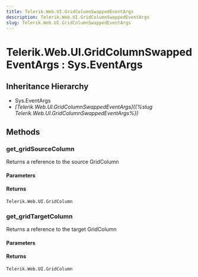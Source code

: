 ```yaml
---
title: Telerik.Web.UI.GridColumnSwappedEventArgs
description: Telerik.Web.UI.GridColumnSwappedEventArgs
slug: Telerik.Web.UI.GridColumnSwappedEventArgs
---
```


# Telerik.Web.UI.GridColumnSwappedEventArgs : Sys.EventArgs 

## Inheritance Hierarchy

* Sys.EventArgs
* *[Telerik.Web.UI.GridColumnSwappedEventArgs]({%slug Telerik.Web.UI.GridColumnSwappedEventArgs%})*


## Methods

###  get_gridSourceColumn

Returns a reference to the source GridColumn

#### Parameters

#### Returns

`Telerik.Web.UI.GridColumn`

### get_gridTargetColumn

Returns a reference to the target GridColumn

#### Parameters

#### Returns

`Telerik.Web.UI.GridColumn`



